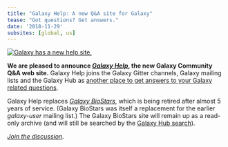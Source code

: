 ```yaml
---
title: "Galaxy Help: A new Q&A site for Galaxy"
tease: "Got questions? Get answers."
date: '2018-11-29'
subsites: [global, us]
---
```


[<img class="float-right" src="/news/2018-11-help/galaxy-help.png" alt="Galaxy has a new help site." />](https://help.galaxyproject.org/)

**We are pleased to announce *[Galaxy Help](https://help.galaxyproject.org/)*, the new Galaxy Community Q&A web site.**  Galaxy Help joins the Galaxy Gitter channels, Galaxy mailing lists and the Galaxy Hub as [another place to get answers to your Galaxy related questions](/support/).

Galaxy Help replaces *[Galaxy BioStars](https://biostar.usegalaxy.org/)*, which is being retired after almost 5 years of service.  (Galaxy BioStars was itself a replacement for the earlier *galaxy-user* mailing list.)  The Galaxy BioStars site will remain up as a read-only archive (and will still be searched by the [Galaxy Hub search](/search/)).

*[Join the discussion](https://help.galaxyproject.org/).*
